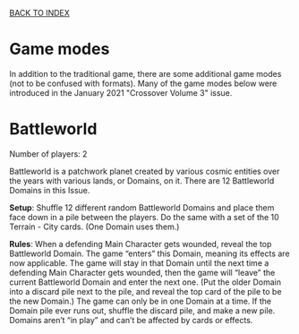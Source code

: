 [BACK TO INDEX](https://www.reddit.com/r/VS2PCG/wiki/index)
# Game modes

In addition to the traditional game, there are some additional game modes (not to be confused with formats). Many of the game modes below were introduced in the January 2021 "Crossover Volume 3" issue.

# Battleworld
Number of players: 2

Battleworld is a patchwork planet created by various cosmic entities over the years with various lands, or Domains, on it. There are 12 Battleworld Domains in this Issue.

**Setup**: Shuffle 12 different random Battleworld Domains and place them face down in a pile between the players. Do the same with a set of the 10 Terrain - City cards. (One Domain uses them.)

**Rules**: When a defending Main Character gets wounded, reveal the top Battleworld Domain. The game “enters” this Domain, meaning its effects are now applicable. The game will stay in that Domain until the next time a defending Main Character gets wounded, then the game will “leave” the current Battleworld Domain and enter the next one. (Put the older Domain into a discard pile next to the pile, and reveal the top card of the pile to be the new Domain.) The game can only be in one Domain at a time. If the Domain pile ever runs out, shuffle the discard pile, and make a new pile. Domains aren’t “in play” and can’t be affected by cards or effects.
<!--stackedit_data:
eyJoaXN0b3J5IjpbMTMyNTA2OTgzXX0=
-->